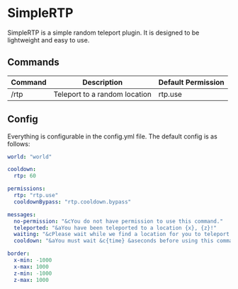 # SimpleRTP

SimpleRTP is a simple random teleport plugin. It is designed to be lightweight and easy to use.

## Commands
| Command | Description | Default Permission |
| ------- | ----------- |--------------------|
| /rtp | Teleport to a random location | rtp.use            |

## Config
Everything is configurable in the config.yml file. The default config is as follows:
```yaml
world: "world"

cooldown:
  rtp: 60

permissions:
  rtp: "rtp.use"
  cooldownBypass: "rtp.cooldown.bypass"

messages:
  no-permission: "&cYou do not have permission to use this command."
  teleported: "&aYou have been teleported to a location {x}, {z}!"
  waiting: "&cPlease wait while we find a location for you to teleport to."
  cooldown: "&aYou must wait &c{time} &aseconds before using this command again."

border:
  x-min: -1000
  x-max: 1000
  z-min: -1000
  z-max: 1000
```